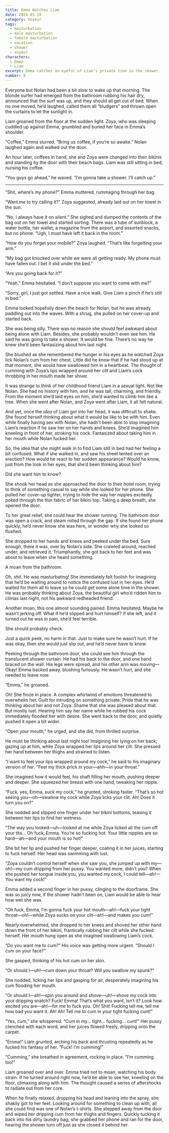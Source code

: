 ```yaml
---
title: Emma Watches Liam
date: 2024-05-18
category: Voyeur
tags:
  - masturbation
  - male masturbation
  - female masturbation
  - vacation
  - shower
  - voyeur
characters:
  - Emma
  - Liam
excerpt: Emma catches an eyeful of Liam’s private time in the shower.
number: 9
---
```


Everyone but Nolan had been a bit slow to wake up that morning. The blonde surfer had emerged from the bathroom rubbing his hair dry, announced that the surf was up, and they should all get out of bed. When no one moved, he’d laughed, called them all “bludgers” and thrown open the curtains to let the sunlight in.

Liam groaned from the floor at the sudden light. Zoya, who was sleeping cuddled up against Emma, grumbled and buried her face in Emma’s shoulder.

“Coffee,” Emma slurred. “Bring us coffee, if you’re so awake.” Nolan laughed again and walked out the door.

An hour later, coffees in hand, she and Zoya were changed into their bikinis and standing by the door with their beach bags. Liam was still sitting in bed, nursing his coffee.

“You guys go ahead,” he waved. “I’m gonna take a shower. I’ll catch up.”

---

“Shit, where’s my phone?” Emma muttered, rummaging through her bag.

“Want me to try calling it?” Zoya suggested, already laid out on her towel in the sun.

“No, I always have it on silent.” She sighed and dumped the contents of the bag out on her towel and started sorting. There was a tube of sunblock, a water bottle, her wallet, a magazine from the airport, and assorted snacks, but no phone. “Ugh, I must have left it back in the room.”

“How do you forget your mobile?” Zoya laughed. “That’s like forgetting your arm.”

“My bag got knocked over while we were all getting ready. My phone must have fallen out. I bet it slid under the bed.”

“Are you going back for it?”

“Yeah.” Emma hesitated. “I don’t suppose you want to come with me?”

“Sorry, girl, I just got settled. Have a nice walk. Give Liam a pinch if he’s still in bed.”

Emma looked hopefully down the beach for Nolan, but he was already paddling out into the waves. With a shrug, she pulled on her cover-up and started back.

She was being silly. There was no reason she should feel awkward about being alone with Liam. Besides, she probably wouldn’t even see him. He said he was going to take a shower. It would be fine. There’s no way he knew she’d been fantasizing about him last night.

She blushed as she remembered the hunger in his eyes as he watched Zoya lick Nolan’s cum from her chest. Little did he know that if he had stood up at that moment, she would have swallowed him in a heartbeat. The thought of cumming with Zoya’s lips wrapped around her clit and Liam’s cock throbbing in her mouth made her shiver.

It was strange to think of her childhood friend Liam in a sexual light. Not like Nolan. She had no history with him, and he was tall, charming, and friendly. From the moment she’d laid eyes on him, she’d wanted to climb him like a tree. When she went after Nolan, and Zoya went after Liam, it all felt natural.

And yet, once the _idea_ of Liam got into her head, it was difficult to shake. She found herself thinking about what it would be like to be with him. Even while finally having sex with Nolan, she hadn’t been able to stop imagining Liam’s reaction if he saw her on her hands and knees. She’d imagined him kneeling in front of her, stroking his cock. Fantasized about taking him in her mouth while Nolan fucked her.

So, the idea that she might walk in to find Liam still in bed had her feeling a bit confused. What if she walked in, and saw his sheet tented over an erection? How would he react to her sudden appearance? Would he know, just from the look in her eyes, that she’d been thinking about him?

Did she want him to know?

She shook her head as she approached the door to their hotel room, trying to think of something casual to say while she looked for her phone. She pulled her cover-up tighter, trying to hide the way her nipples excitedly poked through the thin fabric of her bikini top. Taking a deep breath, she opened the door.

To her great relief, she could hear the shower running. The bathroom door was open a crack, and steam rolled through the gap. If she found her phone quickly, he’d never know she was here, or wonder why she looked so flushed.

She dropped to her hands and knees and peeked under the bed. Sure enough, there it was, over by Nolan’s side. She crawled around, reached under, and retrieved it. Triumphantly, she got back to her feet and was about to leave when she heard something.

A moan from the bathroom.

Oh, shit. He was masturbating! She immediately felt foolish for imagining that he’d be waiting around to notice the confused lust in her eyes. He’d waited for them all to leave so he could get some alone time in the shower. He was probably thinking about Zoya, the beautiful girl who’d ridden him to climax last night, not his awkward redheaded friend.

Another moan, this one almost sounding pained. Emma hesitated. Maybe he wasn’t jerking off. What if he’d slipped and hurt himself? If she left, and it turned out he was in pain, she’d feel terrible.

She should probably check.

Just a quick peek, no harm in that. Just to make sure he wasn’t hurt. If he was okay, then she would just slip out, and he’d never have to know.

Peeking through the bathroom door, she could see him through the translucent shower curtain. He had his back to the door, and one hand braced on the wall. His legs were spread, and his other arm was moving—Okay! Emma backed away, blushing furiously. He wasn’t hurt, and she needed to leave now.

“Emma,” he groaned.

Oh! She froze in place. A complex whirlwind of emotions threatened to overwhelm her. Guilt for intruding on something private. Pride that he was thinking about her and not Zoya. Shame that she was pleased about that. But mostly lust. Hearing him say her name while he rubbed his cock immediately flooded her with desire. She went back to the door, and quietly pushed it open a bit wider.

“Open your mouth,” he urged, and she did, from thrilled surprise.

He must be thinking about last night too! Imagining her lying on her back, gazing up at him, while Zoya wrapped her lips around her clit. She pressed her hand between her thighs and strained to listen.

“I want to feel your lips wrapped around my cock,” he said to his imaginary version of her. “Feel my thick prick in your—ahh—in your throat.”

She imagined how it would feel, his shaft filling her mouth, pushing deeper and deeper. She squeezed her breast with one hand, tweaking her nipple.

“Fuck, yes, Emma, suck my cock,” he grunted, stroking faster. “That’s so hot seeing you—oh—swallow my cock while Zoya licks your clit. Ah! Does it turn you on?”

She nodded and slipped one finger under her bikini bottoms, teasing it between her lips to find her wetness.

“The way you looked—uh—looked at me while Zoya licked all the cum off your tits… Oh fuck, Emma. You’re so fucking hot. Your little nipples are so hard—ah—and your mouth is so hot!”

She bit her lip and pushed her finger deeper, coating it in her juices, starting to fuck herself. Her head was swimming with lust.

“Zoya couldn’t control herself when she saw you, she jumped up with my—oh!—my cum dripping from her pussy. You wanted more, didn’t you? When she pushed her tongue inside you, you wanted my cock, I could tell—ah!—You want my cock!”

Emma added a second finger in her pussy, clinging to the doorframe. She was so juicy now, if the shower hadn’t been on, Liam would be able to hear how wet she was.

“Oh fuck, Emma, I’m gonna fuck your hot mouth—ah!—fuck your tight throat—oh!—while Zoya sucks on your clit—ah!—and makes you cum!”

Nearly overwhelmed, she dropped to her knees and shoved her other hand down the front of her bikini, frantically rubbing her clit while she fucked herself. Her mouth hung open as she imagined swallowing Liam’s cock.

“Do you want me to cum?” His voice was getting more urgent. “Should I cum on your face?”

She gasped, thinking of his hot cum on her skin.

“Or should I—uh!—cum down your throat? Will you swallow my spunk?”

She nodded, licking her lips and gasping for air, desperately imagining his cum flooding her mouth.

“Or should I—ah!—spin you around and shove—uh!—shove my cock into your dripping snatch? Fuck! Emma! That’s what you want, isn’t it? Look how excited you are—ah!—for me to fuck you. Oh! Shit! Fucking tell me, tell me how bad you want it. Ah! Ah! Tell me to cum in your tight fucking cunt!”

“Yes, cum,” she whispered. “Cum in my… tight… fucking… cunt!” Her pussy clenched with each word, and her juices flowed freely, dripping onto the carpet.

“Emma!” Liam grunted, arching his back and thrusting repeatedly as he fucked his fantasy of her. “Fuck! I’m cumming!”

“Cumming,” she breathed in agreement, rocking in place. “I’m cumming too!”

Liam groaned over and over. Emma tried not to moan, watching his body strain. If he turned around right now, he’d be able to see her, kneeling on the floor, climaxing along with him. The thought caused a series of aftershocks to radiate out from her core.

When he finally relaxed, dropping his head and leaning into the spray, she shakily got to her feet. Looking around for something to clean up with, all she could find was one of Nolan’s t-shirts. She stepped away from the door and wiped her dripping cum from her thighs and fingers. Quickly tucking it back into his dirty laundry bag, she grabbed her phone and ran for the door, hearing the shower turn off just as she closed it behind her.
